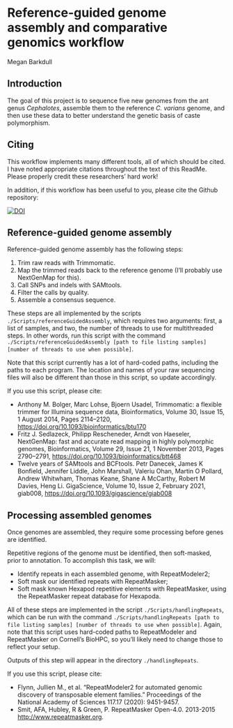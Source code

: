 Reference-guided genome assembly and comparative genomics workflow
================
Megan Barkdull

## Introduction

The goal of this project is to sequence five new genomes from the ant
genus *Cephalotes*, assemble them to the reference *C. varians* genome,
and then use these data to better understand the genetic basis of caste
polymorphism.

## Citing

This workflow implements many different tools, all of which should be
cited. I have noted appropriate citations throughout the text of this
ReadMe. Please properly credit these researchers’ hard work\!

In addition, if this workflow has been useful to you, please cite the
Github
repository:

[![DOI](https://zenodo.org/badge/520512524.svg)](https://zenodo.org/badge/latestdoi/520512524)

## Reference-guided genome assembly

Reference-guided genome assembly has the following steps:

1.  Trim raw reads with Trimmomatic.
2.  Map the trimmed reads back to the reference genome (I’ll probably
    use NextGenMap for this).
3.  Call SNPs and indels with SAMtools.
4.  Filter the calls by quality.
5.  Assemble a consensus sequence.

These steps are all implemented by the scripts
`./Scripts/referenceGuidedAssembly`, which requires two arguments:
first, a list of samples, and two, the number of threads to use for
multithreaded steps. In other words, run this script with the command
`./Scripts/referenceGuidedAssembly [path to file listing samples]
[number of threads to use when possible]`.

Note that this script currently has a lot of hard-coded paths, including
the paths to each program. The location and names of your raw sequencing
files will also be different than those in this script, so update
accordingly.

If you use this script, please cite:

  - Anthony M. Bolger, Marc Lohse, Bjoern Usadel, Trimmomatic: a
    flexible trimmer for Illumina sequence data, Bioinformatics, Volume
    30, Issue 15, 1 August 2014, Pages 2114–2120,
    <https://doi.org/10.1093/bioinformatics/btu170>
  - Fritz J. Sedlazeck, Philipp Rescheneder, Arndt von Haeseler,
    NextGenMap: fast and accurate read mapping in highly polymorphic
    genomes, Bioinformatics, Volume 29, Issue 21, 1 November 2013, Pages
    2790–2791, <https://doi.org/10.1093/bioinformatics/btt468>
  - Twelve years of SAMtools and BCFtools. Petr Danecek, James K
    Bonfield, Jennifer Liddle, John Marshall, Valeriu Ohan, Martin O
    Pollard, Andrew Whitwham, Thomas Keane, Shane A McCarthy, Robert M
    Davies, Heng Li. GigaScience, Volume 10, Issue 2, February 2021,
    giab008, <https://doi.org/10.1093/gigascience/giab008>

## Processing assembled genomes

Once genomes are assembled, they require some processing before genes
are identified.

Repetitive regions of the genome must be identified, then soft-masked,
prior to annotation. To accomplish this task, we will:

  - Identify repeats in each assembled genome, with RepeatModeler2;
  - Soft mask our identified repeats with RepeatMasker;
  - Soft mask known Hexapod repetitive elements with RepeatMasker, using
    the RepeatMasker repeat database for Hexapoda.

All of these steps are implemented in the script
`./Scripts/handlingRepeats`, which can be run with the command
`./Scripts/handlingRepeats [path to file listing samples] [number of
threads to use when possible]`. Again, note that this script uses
hard-coded paths to RepeatModeler and RepeatMasker on Cornell’s BioHPC,
so you’ll likely need to change those to reflect your setup.

Outputs of this step will appear in the directory `./handlingRepeats`.

If you use this script, please cite:

  - Flynn, Jullien M., et al. “RepeatModeler2 for automated genomic
    discovery of transposable element families.” Proceedings of the
    National Academy of Sciences 117.17 (2020): 9451-9457.
  - Smit, AFA, Hubley, R & Green, P. RepeatMasker Open-4.0. 2013-2015
    <http://www.repeatmasker.org>.

